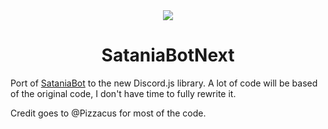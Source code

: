 <div align="center">
  <img src="https://user-images.githubusercontent.com/11510099/129452842-b81e718b-0250-4d3d-a8ed-f42e154692e6.png">
  <h1>SataniaBotNext</h1>
</div>

Port of [SataniaBot](https://github.com/Pizzacus/SataniaBot) to the new Discord.js library. A lot of code will be based of the original code, I don't have time to fully rewrite it.

Credit goes to @Pizzacus for most of the code.
